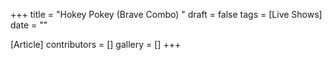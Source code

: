 +++
title = "Hokey Pokey (Brave Combo) "
draft = false
tags = [Live Shows]
date = ""

[Article]
contributors = []
gallery = []
+++
